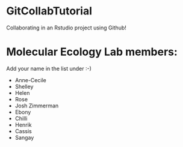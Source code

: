 # GitCollabTutorial

Collaborating in an Rstudio project using Github!

# Molecular Ecology Lab members:

Add your name in the list under :-)

* Anne-Cecile
* Shelley
* Helen 
* Rose
* Josh Zimmerman
* Ebony
* Chilli
* Henrik
* Cassis
* Sangay
